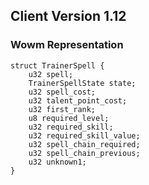 ## Client Version 1.12

### Wowm Representation
```rust,ignore
struct TrainerSpell {
    u32 spell;    
    TrainerSpellState state;    
    u32 spell_cost;    
    u32 talent_point_cost;    
    u32 first_rank;    
    u8 required_level;    
    u32 required_skill;    
    u32 required_skill_value;    
    u32 spell_chain_required;    
    u32 spell_chain_previous;    
    u32 unknown1;    
}

```
